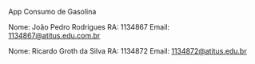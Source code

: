App Consumo de Gasolina

Nome: João Pedro Rodrigues
RA: 1134867
Email: 1134867@atitus.edu.com.br

Nome: Ricardo Groth da Silva
RA: 1134872
Email: 1134872@atitus.edu.br
